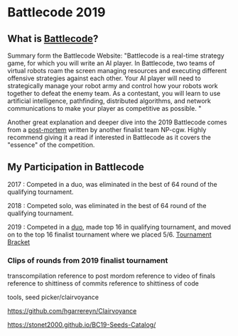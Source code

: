 # Battlecode 2019

## What is [Battlecode](http://www.battlecode.org/)?

Summary form the Battlecode Website:
"Battlecode is a real-time strategy game, for which you will write an AI player. In Battlecode, two teams of virtual robots roam the screen managing resources and executing different offensive strategies against each other. Your AI player will need to strategically manage your robot army and control how your robots work together to defeat the enemy team. As a contestant, you will learn to use artificial intelligence, pathfinding, distributed algorithms, and network communications to make your player as competitive as possible. "

Another great explanation and deeper dive into the 2019 Battlecode comes from a [post-mortem](http://jerrymao.net/blog/battlecode/) written by another finalist team NP-cgw. Highly recommend giving it a read if interested in Battlecode as it covers the "essence" of the competition.

## My Participation in Battlecode

2017 : Competed in a duo, was eliminated in the best of 64 round of the qualifying tournament.

2018 : Competed solo, was eliminated in the best of 64 round of the qualifying tournament.

2019 : Competed in a [duo](https://github.com/JeffreyLiangUF), made top 16 in qualifying tournament, and moved on to the top 16 finalist tournament where we placed 5/6.
[Tournament Bracket](https://challonge.com/bc_19_finals)
### Clips of rounds from 2019 finalist tournament


transcompilation
reference to post mordom
reference to video of finals
reference to shittiness of commits
reference to shittiness of code

tools, seed picker/clairvoyance


https://github.com/hgarrereyn/Clairvoyance

https://stonet2000.github.io/BC19-Seeds-Catalog/

